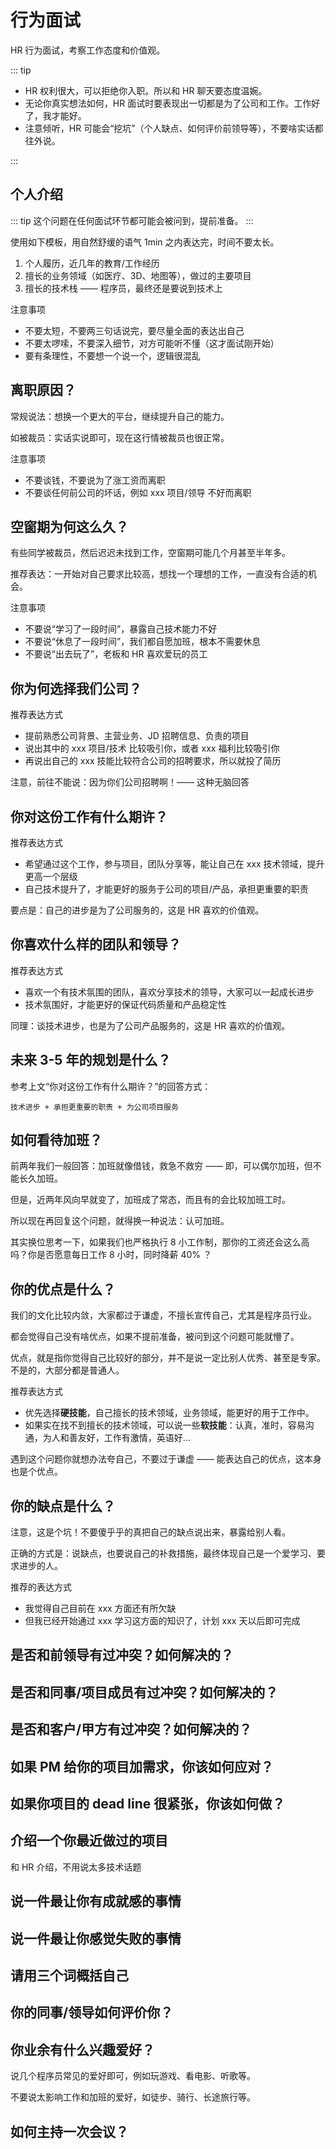 # 行为面试

HR 行为面试，考察工作态度和价值观。

::: tip

- HR 权利很大，可以拒绝你入职。所以和 HR 聊天要态度温婉。
- 无论你真实想法如何，HR 面试时要表现出一切都是为了公司和工作。工作好了，我才能好。
- 注意倾听，HR 可能会“挖坑”（个人缺点、如何评价前领导等），不要啥实话都往外说。

:::

## 个人介绍

::: tip
这个问题在任何面试环节都可能会被问到，提前准备。
:::

使用如下模板，用自然舒缓的语气 1min 之内表达完，时间不要太长。

1. 个人履历，近几年的教育/工作经历
2. 擅长的业务领域（如医疗、3D、地图等），做过的主要项目
3. 擅长的技术栈 —— 程序员，最终还是要说到技术上

注意事项

- 不要太短，不要两三句话说完，要尽量全面的表达出自己
- 不要太啰嗦，不要深入细节，对方可能听不懂（这才面试刚开始）
- 要有条理性，不要想一个说一个，逻辑很混乱

## 离职原因？

常规说法：想换一个更大的平台，继续提升自己的能力。

如被裁员：实话实说即可，现在这行情被裁员也很正常。

注意事项

- 不要谈钱，不要说为了涨工资而离职
- 不要谈任何前公司的坏话，例如 xxx 项目/领导 不好而离职

## 空窗期为何这么久？

有些同学被裁员，然后迟迟未找到工作，空窗期可能几个月甚至半年多。

推荐表达：一开始对自己要求比较高，想找一个理想的工作，一直没有合适的机会。

注意事项

- 不要说“学习了一段时间”，暴露自己技术能力不好
- 不要说“休息了一段时间”，我们都自愿加班，根本不需要休息
- 不要说“出去玩了”，老板和 HR 喜欢爱玩的员工

## 你为何选择我们公司？

推荐表达方式

- 提前熟悉公司背景、主营业务、JD 招聘信息、负责的项目
- 说出其中的 xxx 项目/技术 比较吸引你，或者 xxx 福利比较吸引你
- 再说出自己的 xxx 技能比较符合公司的招聘要求，所以就投了简历

注意，前往不能说：因为你们公司招聘啊！—— 这种无脑回答

## 你对这份工作有什么期许？

推荐表达方式

- 希望通过这个工作，参与项目，团队分享等，能让自己在 xxx 技术领域，提升更高一个层级
- 自己技术提升了，才能更好的服务于公司的项目/产品，承担更重要的职责

要点是：自己的进步是为了公司服务的，这是 HR 喜欢的价值观。

## 你喜欢什么样的团队和领导？

推荐表达方式

- 喜欢一个有技术氛围的团队，喜欢分享技术的领导，大家可以一起成长进步
- 技术氛围好，才能更好的保证代码质量和产品稳定性

同理：谈技术进步，也是为了公司产品服务的，这是 HR 喜欢的价值观。

## 未来 3-5 年的规划是什么？

参考上文“你对这份工作有什么期许？”的回答方式：

`技术进步 + 承担更重要的职责 + 为公司项目服务`

## 如何看待加班？

前两年我们一般回答：加班就像借钱，救急不救穷 —— 即，可以偶尔加班，但不能长久加班。

但是，近两年风向早就变了，加班成了常态，而且有的会比较加班工时。

所以现在再回复这个问题，就得换一种说法：认可加班。

其实换位思考一下，如果我们也严格执行 8 小工作制，那你的工资还会这么高吗？你是否愿意每日工作 8 小时，同时降薪 40% ？

## 你的优点是什么？

我们的文化比较内敛，大家都过于谦虚，不擅长宣传自己，尤其是程序员行业。

都会觉得自己没有啥优点，如果不提前准备，被问到这个问题可能就懵了。

优点，就是指你觉得自己比较好的部分，并不是说一定比别人优秀、甚至是专家。不是的，大部分都是普通人。

推荐表达方式

- 优先选择**硬技能**，自己擅长的技术领域，业务领域，能更好的用于工作中。
- 如果实在找不到擅长的技术领域，可以说一些**软技能**：认真，准时，容易沟通，为人和善友好，工作有激情，英语好...

遇到这个问题你就想办法夸自己，不要过于谦虚 —— 能表达自己的优点，这本身也是个优点。

## 你的缺点是什么？

注意，这是个坑！不要傻乎乎的真把自己的缺点说出来，暴露给别人看。

正确的方式是：说缺点，也要说自己的补救措施，最终体现自己是一个爱学习、要求进步的人。

推荐的表达方式

- 我觉得自己目前在 xxx 方面还有所欠缺
- 但我已经开始通过 xxx 学习这方面的知识了，计划 xxx 天以后即可完成

## 是否和前领导有过冲突？如何解决的？

## 是否和同事/项目成员有过冲突？如何解决的？

## 是否和客户/甲方有过冲突？如何解决的？

## 如果 PM 给你的项目加需求，你该如何应对？

## 如果你项目的 dead line 很紧张，你该如何做？

## 介绍一个你最近做过的项目

和 HR 介绍，不用说太多技术话题

## 说一件最让你有成就感的事情

## 说一件最让你感觉失败的事情

## 请用三个词概括自己

## 你的同事/领导如何评价你？

## 你业余有什么兴趣爱好？

说几个程序员常见的爱好即可，例如玩游戏、看电影、听歌等。

不要说太影响工作和加班的爱好，如徒步、骑行、长途旅行等。

## 如何主持一次会议？
